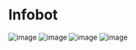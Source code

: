 # Infobot
![image](https://github.com/user-attachments/assets/22b0a670-17fe-448e-afc6-b6e64d51d4c2)
![image](https://github.com/user-attachments/assets/1c7c44d8-6d03-4b26-b0a4-8307c52dc54e)
![image](https://github.com/user-attachments/assets/69deb77b-d2a7-412f-9cf0-4ea7e0f1bf78)
![image](https://github.com/user-attachments/assets/464723cc-fa1b-4369-826a-7d8e3456972c)

